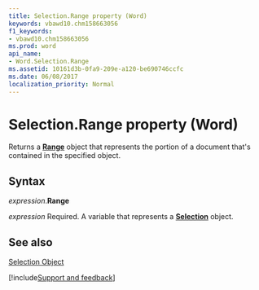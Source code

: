 ```yaml
---
title: Selection.Range property (Word)
keywords: vbawd10.chm158663056
f1_keywords:
- vbawd10.chm158663056
ms.prod: word
api_name:
- Word.Selection.Range
ms.assetid: 10161d3b-0fa9-209e-a120-be690746ccfc
ms.date: 06/08/2017
localization_priority: Normal
---
```



# Selection.Range property (Word)

Returns a  **[Range](Word.Range.md)** object that represents the portion of a document that's contained in the specified object.


## Syntax

_expression_.**Range**

_expression_ Required. A variable that represents a **[Selection](Word.Selection.md)** object.


## See also


[Selection Object](Word.Selection.md)

[!include[Support and feedback](~/includes/feedback-boilerplate.md)]